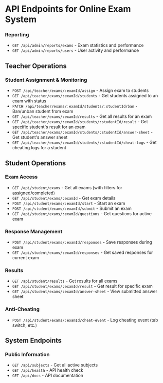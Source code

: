 # API Endpoints for Online Exam System

### Reporting
- `GET /api/admin/reports/exams` - Exam statistics and performance
- `GET /api/admin/reports/users` - User activity and performance

## Teacher Operations

### Student Assignment & Monitoring
- `POST /api/teacher/exams/:examId/assign` - Assign exam to students
- `GET /api/teacher/exams/:examId/students` - Get students assigned to an exam with status
- `PATCH /api/teacher/exams/:examId/students/:studentId/ban` - Ban/unban student from exam
- `GET /api/teacher/exams/:examId/results` - Get all results for an exam
- `GET /api/teacher/exams/:examId/students/:studentId/result` - Get specific student's result for an exam
- `GET /api/teacher/exams/:examId/students/:studentId/answer-sheet` - Get student's answer sheet
- `GET /api/teacher/exams/:examId/students/:studentId/cheat-logs` - Get cheating logs for a student

## Student Operations

### Exam Access
- `GET /api/student/exams` - Get all exams (with filters for assigned/completed)
- `GET /api/student/exams/:examId` - Get exam details
- `POST /api/student/exams/:examId/start` - Start an exam
- `POST /api/student/exams/:examId/submit` - Submit an exam
- `GET /api/student/exams/:examId/questions` - Get questions for active exam

### Response Management
- `POST /api/student/exams/:examId/responses` - Save responses during exam
- `GET /api/student/exams/:examId/responses` - Get saved responses for current exam

### Results
- `GET /api/student/results` - Get results for all exams
- `GET /api/student/exams/:examId/result` - Get result for specific exam
- `GET /api/student/exams/:examId/answer-sheet` - View submitted answer sheet

### Anti-Cheating
- `POST /api/student/exams/:examId/cheat-event` - Log cheating event (tab switch, etc.)

## System Endpoints

### Public Information
- `GET /api/subjects` - Get all active subjects
- `GET /api/health` - API health check
- `GET /api/docs` - API documentation 